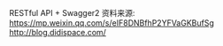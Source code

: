 RESTful API + Swagger2
资料来源: https://mp.weixin.qq.com/s/eIF8DNBfhP2YFVaGKBufSg
		 http://blog.didispace.com/
